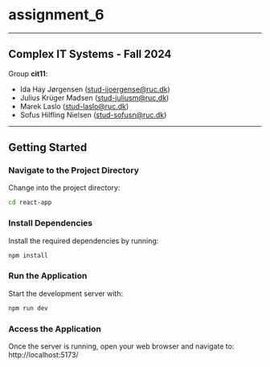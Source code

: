 # assignment_6

---
## Complex IT Systems - Fall 2024

Group **cit11**: 
- Ida Hay Jørgensen (stud-ijoergense@ruc.dk)
- Julius Krüger Madsen (stud-juliusm@ruc.dk)
- Marek Laslo (stud-laslo@ruc.dk)
- Sofus Hilfling Nielsen (stud-sofusn@ruc.dk)
---

## Getting Started

### Navigate to the Project Directory
Change into the project directory:
```bash
cd react-app
```

### Install Dependencies
Install the required dependencies by running:
```bash 
npm install
```

### Run the Application
Start the development server with:
```bash
npm run dev
```

### Access the Application
Once the server is running, open your web browser and navigate to:
http://localhost:5173/
